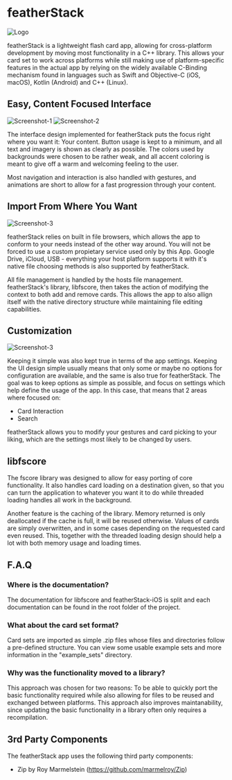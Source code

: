 # featherStack

![Logo](img/repo/logo.png)

featherStack is a lightweight flash card app, allowing for cross-platform development by moving most functionality in a C++ library. This allows your card set to work across platforms while still making use of platform-specific features in the actual
app by relying on the widely available C-Binding mechanism found in languages such as Swift and Objective-C (iOS, macOS),
Kotlin (Android) and C++ (Linux).

## Easy, Content Focused Interface

![Screenshot-1](img/repo/collection.png) ![Screenshot-2](img/repo/cardset.png)

The interface design implemented for featherStack puts the focus right where you want it: Your content.
Button usage is kept to a minimum, and all text and imagery is shown as clearly as possible.
The colors used by backgrounds were chosen to be rather weak, and all accent coloring is meant to give
off a warm and welcoming feeling to the user.

Most navigation and interaction is also handled with gestures, and animations are short to allow for a fast
progression through your content.

## Import From Where You Want

![Screenshot-3](img/repo/import.png)

featherStack relies on built in file browsers, which allows the app to conform to your needs instead of the 
other way around. You will not be forced to use a custom propietary service used only by this App. Google 
Drive, iCloud, USB - everything your host platform supports it with it's native file choosing methods is also supported by featherStack. 

All file management is handled by the hosts file management. featherStack's library, libfscore, then takes the action of modifying the context to both add and remove cards. This allows the app to also allign itself with the native directory structure while maintaining file editing capabilities.

## Customization

![Screenshot-3](img/repo/settings.png)

Keeping it simple was also kept true in terms of the app settings. Keeping the UI design simple usually means that
only some or maybe no options for configuration are available, and the same is also true for featherStack.
The goal was to keep options as simple as possible, and focus on settings which help define the usage of the app.
In this case, that means that 2 areas where focused on:

- Card Interaction
- Search

featherStack allows you to modify your gestures and card picking to your liking, which are the settings most likely to
be changed by users.

## libfscore

The fscore library was designed to allow for easy porting of core functionality. It also handles card loading on a destination 
given, so that you can turn the application to whatever you want it to do while threaded loading handles all work in the 
background.

Another feature is the caching of the library. Memory returned is only deallocated if the cache is full, it will be reused otherwise.
Values of cards are simply overwritten, and in some cases depending on the requested card even reused. This, together with the
threaded loading design should help a lot with both memory usage and loading times.

## F.A.Q

### Where is the documentation?
The documentation for libfscore and featherStack-iOS is split and each documentation
can be found in the root folder of the project.

### What about the card set format?
Card sets are imported as simple .zip files whose files and directories follow a pre-defined
structure. You can view some usable example sets and more information in the "example_sets"
directory.

### Why was the functionality moved to a library?
This approach was chosen for two reasons: To be able to quickly port the basic functionality required while also
allowing for files to be reused and exchanged between platforms. This approach also improves maintanability, since 
updating the basic functionality in a library often only requires a recompilation.

## 3rd Party Components
The featherStack app uses the following third party components:

- Zip by Roy Marmelstein (https://github.com/marmelroy/Zip)
